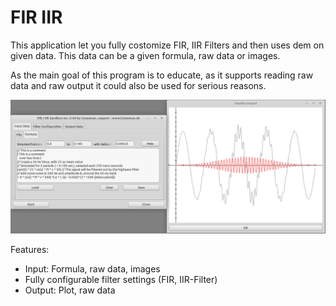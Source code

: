 # FIR IIR

This application let you fully costomize FIR, IIR Filters and then uses dem on given data. This data can be a given formula, raw data or images.

As the main goal of this program is to educate, as it supports reading raw data and raw output it could also be used for serious reasons.

![](preview.png)

Features:
- Input: Formula, raw data, images
- Fully configurable filter settings (FIR, IIR-Filter)
- Output: Plot, raw data
